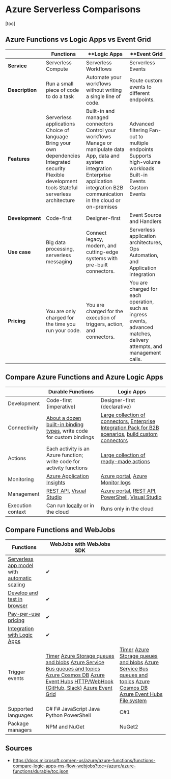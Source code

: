 # Azure Serverless Comparisons

[toc]


## Azure Functions vs Logic Apps vs Event Grid



|                 | **Functions**                                                | **Logic Apps                                                 | ****Event Grid**                                             |
| --------------- | ------------------------------------------------------------ | ------------------------------------------------------------ | ------------------------------------------------------------ |
| **Service**     | Serverless Compute                                           | Serverless Workflows                                         | Serverless Events                                            |
| **Description** | Run a small piece of code to do a task                       | Automate your workflows without writing a single line of code. | Route custom events to different endpoints.                  |
| **Features**    | Serverless applications Choice of language Bring your own dependencies Integrated security Flexible development tools Stateful serverless architecture | Built-in and managed connectors Control your workflows Manage or manipulate data App, data and system integration Enterprise application integration B2B communication in the cloud or on-premises | Advanced filtering Fan-out to multiple endpoints Supports high-volume workloads Built-in Events Custom Events |
| **Development** | Code-first                                                   | Designer-first                                               | Event Source and Handlers                                    |
| **Use case**    | Big data processing, serverless messaging                    | Connect legacy, modern, and cutting-edge systems with pre-built connectors. | Serverless application architectures, Ops Automation, and Application integration |
| **Pricing**     | You are only charged for the time you run your code.         | You are charged for the execution of triggers, action, and connectors. | You are charged for each operation, such as ingress events, advanced matches, delivery attempts, and management calls. |



## Compare Azure Functions and Azure Logic Apps



|                   | Durable Functions                                            | Logic Apps                                                   |
| ----------------- | ------------------------------------------------------------ | ------------------------------------------------------------ |
| Development       | Code-first (imperative)                                      | Designer-first (declarative)                                 |
| Connectivity      | [About a dozen built-in binding types](https://docs.microsoft.com/en-us/azure/azure-functions/functions-triggers-bindings#supported-bindings), write code for custom bindings | [Large collection of connectors](https://docs.microsoft.com/en-us/azure/connectors/apis-list), [Enterprise Integration Pack for B2B scenarios](https://docs.microsoft.com/en-us/azure/logic-apps/logic-apps-enterprise-integration-overview), [build custom connectors](https://docs.microsoft.com/en-us/azure/logic-apps/custom-connector-overview) |
| Actions           | Each activity is an Azure function; write code for activity functions | [Large collection of ready-made actions](https://docs.microsoft.com/en-us/azure/logic-apps/logic-apps-workflow-actions-triggers) |
| Monitoring        | [Azure Application Insights](https://docs.microsoft.com/en-us/azure/azure-monitor/app/app-insights-overview) | [Azure portal](https://docs.microsoft.com/en-us/azure/logic-apps/quickstart-create-first-logic-app-workflow), [Azure Monitor logs](https://docs.microsoft.com/en-us/azure/logic-apps/monitor-logic-apps) |
| Management        | [REST API](https://docs.microsoft.com/en-us/azure/azure-functions/durable/durable-functions-http-api), [Visual Studio](https://docs.microsoft.com/en-us/visualstudio/azure/vs-azure-tools-resources-managing-with-cloud-explorer?view=vs-2019) | [Azure portal](https://docs.microsoft.com/en-us/azure/logic-apps/quickstart-create-first-logic-app-workflow), [REST API](https://docs.microsoft.com/en-us/rest/api/logic/), [PowerShell](https://docs.microsoft.com/en-us/powershell/module/az.logicapp), [Visual Studio](https://docs.microsoft.com/en-us/azure/logic-apps/manage-logic-apps-with-visual-studio) |
| Execution context | Can run [locally](https://docs.microsoft.com/en-us/azure/azure-functions/functions-runtime-overview) or in the cloud | Runs only in the cloud                                       |



## Compare Functions and WebJobs



| Functions                                                    | WebJobs with WebJobs SDK                                     |                                                              |
| ------------------------------------------------------------ | ------------------------------------------------------------ | ------------------------------------------------------------ |
| [Serverless app model](https://azure.microsoft.com/solutions/serverless/) with [automatic scaling](https://docs.microsoft.com/en-us/azure/azure-functions/functions-scale#how-the-consumption-and-premium-plans-work) | ✔                                                            |                                                              |
| [Develop and test in browser](https://docs.microsoft.com/en-us/azure/azure-functions/functions-create-first-azure-function) | ✔                                                            |                                                              |
| [Pay-per-use pricing](https://docs.microsoft.com/en-us/azure/azure-functions/functions-scale#consumption-plan) | ✔                                                            |                                                              |
| [Integration with Logic Apps](https://docs.microsoft.com/en-us/azure/azure-functions/functions-twitter-email) | ✔                                                            |                                                              |
| Trigger events                                               | [Timer](https://docs.microsoft.com/en-us/azure/azure-functions/functions-bindings-timer) [Azure Storage queues and blobs](https://docs.microsoft.com/en-us/azure/azure-functions/functions-bindings-storage-blob) [Azure Service Bus queues and topics](https://docs.microsoft.com/en-us/azure/azure-functions/functions-bindings-service-bus) [Azure Cosmos DB](https://docs.microsoft.com/en-us/azure/azure-functions/functions-bindings-cosmosdb) [Azure Event Hubs](https://docs.microsoft.com/en-us/azure/azure-functions/functions-bindings-event-hubs) [HTTP/WebHook (GitHub, Slack)](https://docs.microsoft.com/en-us/azure/azure-functions/functions-bindings-http-webhook) [Azure Event Grid](https://docs.microsoft.com/en-us/azure/azure-functions/functions-bindings-event-grid) | [Timer](https://docs.microsoft.com/en-us/azure/azure-functions/functions-bindings-timer) [Azure Storage queues and blobs](https://docs.microsoft.com/en-us/azure/azure-functions/functions-bindings-storage-blob) [Azure Service Bus queues and topics](https://docs.microsoft.com/en-us/azure/azure-functions/functions-bindings-service-bus) [Azure Cosmos DB](https://docs.microsoft.com/en-us/azure/azure-functions/functions-bindings-cosmosdb) [Azure Event Hubs](https://docs.microsoft.com/en-us/azure/azure-functions/functions-bindings-event-hubs) [File system](https://github.com/Azure/azure-webjobs-sdk-extensions/blob/master/src/WebJobs.Extensions/Extensions/Files/FileTriggerAttribute.cs) |
| Supported languages                                          | C# F# JavaScript Java Python PowerShell                      | C#1                                                          |
| Package managers                                             | NPM and NuGet                                                | NuGet2                                                       |



## Sources 

- https://docs.microsoft.com/en-us/azure/azure-functions/functions-compare-logic-apps-ms-flow-webjobs?toc=/azure/azure-functions/durable/toc.json